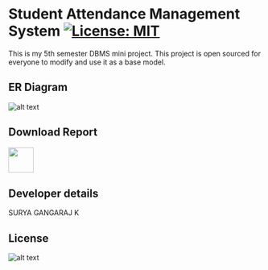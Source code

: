 # Student Attendance Management System  [![License: MIT](https://img.shields.io/badge/License-MIT-yellow.svg)](https://github.com/0xpulsar/StudentAttendanceManagementSystem/blob/master/LICENSE)
This is my 5th semester DBMS mini project. This project is open sourced for everyone to modify and use it as a base model.
## ER Diagram
![alt text](https://github.com/0xpulsar/StudentAttendanceManagementSystem/raw/master/ERD.png)
## Download Report
<a href="https://github.com/0xpulsar/StudentAttendanceManagementSystem/raw/master/report.pdf"><img width=50px src="https://github.com/0xpulsar/StudentAttendanceManagementSystem/raw/master/dbtn.png" /></a>
## Developer details
  SURYA GANGARAJ K
## License
![alt text](https://github.com/0xpulsar/StudentAttendanceManagementSystem/raw/master/MITLicense.png)
